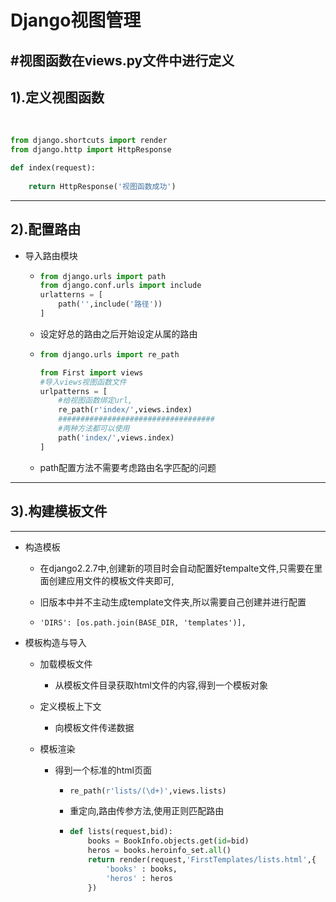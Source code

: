 # Django视图管理

## #视图函数在views.py文件中进行定义

## 1).定义视图函数

​	

```python
from django.shortcuts import render
from django.http import HttpResponse

def index(request):
    
    return HttpResponse('视图函数成功')
```

------

## 2).配置路由

- 导入路由模块

  - ```python
    from django.urls import path
    from django.conf.urls import include
    urlatterns = [
        path('',include('路径'))
    ]
    ```

  - 设定好总的路由之后开始设定从属的路由

  - ```python
    from django.urls import re_path
    
    from First import views
    #导入views视图函数文件
    urlpatterns = [
        #给视图函数绑定url,
        re_path(r'index/',views.index)
        ###################################
        #两种方法都可以使用
        path('index/',views.index)
    ]
    ```

  - path配置方法不需要考虑路由名字匹配的问题

------

## 3).构建模板文件

------

- 构造模板

  - 在django2.2.7中,创建新的项目时会自动配置好tempalte文件,只需要在里面创建应用文件的模板文件夹即可,

  - 旧版本中并不主动生成template文件夹,所以需要自己创建并进行配置

  - ```
    'DIRS': [os.path.join(BASE_DIR, 'templates')],
    ```

- 模板构造与导入

  - 加载模板文件

    - 从模板文件目录获取html文件的内容,得到一个模板对象
  - 定义模板上下文

    - 向模板文件传递数据
  - 模板渲染

    - 得到一个标准的html页面

      - ```python
        re_path(r'lists/(\d+)',views.lists)
        ```

      - 重定向,路由传参方法,使用正则匹配路由

      - ```python
        def lists(request,bid):
            books = BookInfo.objects.get(id=bid)
            heros = books.heroinfo_set.all()
            return render(request,'FirstTemplates/lists.html',{
                'books' : books,
                'heros' : heros
            })
        ```